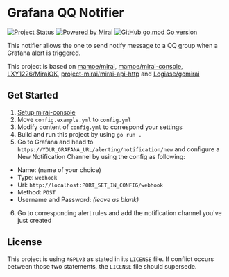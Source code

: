 # Grafana QQ Notifier
[![Project Status](https://img.shields.io/badge/status-not%20finished%20yet-red)](#)
[![Powered by Mirai](https://img.shields.io/badge/powered%20by-Mirai-%237bbfb9)](https://github.com/mamoe/mirai)
[![GitHub go.mod Go version](https://img.shields.io/github/go-mod/go-version/GalvinGao/grafana-mirai-notifier)](#)


This notifier allows the one to send notify message to a QQ group when a Grafana alert is triggered.

This project is based on [mamoe/mirai](https://github.com/mamoe/mirai), [mamoe/mirai-console](https://github.com/mamoe/mirai-console), [LXY1226/MiraiOK](https://github.com/LXY1226/MiraiOK), [project-mirai/mirai-api-http](https://github.com/project-mirai/mirai-api-http) and [Logiase/gomirai](https://github.com/Logiase/gomirai) 

## Get Started
1. [Setup mirai-console](https://github.com/LXY1226/MiraiOK)
2. Move `config.example.yml` to `config.yml`
3. Modify content of `config.yml` to correspond your settings
4. Build and run this project by using `go run .`
5. Go to Grafana and head to `https://YOUR_GRAFANA_URL/alerting/notification/new` and configure a New Notification Channel by using the config as following:
  - Name: (name of your choice)
  - Type: `webhook`
  - Url: `http://localhost:PORT_SET_IN_CONFIG/webhook`
  - Method: `POST`
  - Username and Password: _(leave as blank)_
6. Go to corresponding alert rules and add the notification channel you've just created

## License
This project is using `AGPLv3` as stated in its `LICENSE` file. If conflict occurs between those two statements, the `LICENSE` file should supersede.

